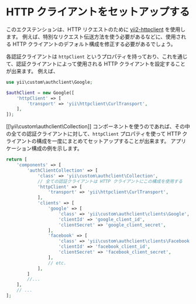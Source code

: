 HTTP クライアントをセットアップする
===================================

このエクステンションは、HTTP リクエストのために [yii2-httpclient](https://github.com/yiisoft/yii2-httpclient) を使用します。
例えば、特別なリクエスト伝送方法を使う必要があるなどに、使用される HTTP クライアントのデフォルト構成を修正する必要があるでしょう。

各認証クライアントは `httpClient` というプロパティを持っており、これを通じて、認証クライアントによって使用される HTTP クライアントを設定することが出来ます。
例えば、

```php
use yii\custom\authclient\Google;

$authClient = new Google([
    'httpClient' => [
        'transport' => 'yii\httpclient\CurlTransport',
    ],
]);
```

[[\yii\custom\authclient\Collection]] コンポーネントを使うのであれば、その中の全ての認証クライアントに対して、`httpClient` プロパティを使って HTTP クライアントの構成を一度にまとめてセットアップすることが出来ます。
アプリケーション構成の例を示します。

```php
return [
    'components' => [
        'authClientCollection' => [
            'class' => 'yii\custom\authclient\Collection',
            // 全ての認証クライアントは HTTP クライアントにこの構成を使用する
            'httpClient' => [
                'transport' => 'yii\httpclient\CurlTransport',
            ],
            'clients' => [
                'google' => [
                    'class' => 'yii\custom\authclient\clients\Google',
                    'clientId' => 'google_client_id',
                    'clientSecret' => 'google_client_secret',
                ],
                'facebook' => [
                    'class' => 'yii\custom\authclient\clients\Facebook',
                    'clientId' => 'facebook_client_id',
                    'clientSecret' => 'facebook_client_secret',
                ],
                // etc.
            ],
        ]
        //...
    ],
    // ...
];
```
